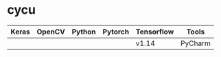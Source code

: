 # cycu

|  Keras | OpenCV   | Python  |Pytorch|Tensorflow|Tools|
|---|---|---|---|---|---|
||| ||v1.14|PyCharm|
